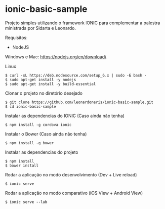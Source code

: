 # ionic-basic-sample
Projeto simples utilizando o framework IONIC para complementar a palestra ministrada por Sidarta e Leonardo.


Requisitos:
- NodeJS

Windows e Mac: https://nodejs.org/en/download/

Linux
```
$ curl -sL https://deb.nodesource.com/setup_6.x | sudo -E bash -
$ sudo apt-get install -y nodejs
$ sudo apt-get install -y build-essential
```


Clonar o projeto no diretório desejado
```
$ git clone https://github.com/leonardoneris/ionic-basic-sample.git
$ cd ionic-basic-sample
```


Instalar as dependencias do IONIC (Caso ainda não tenha)
```
$ npm install -g cordova ionic
```


Instalar o Bower (Caso ainda não tenha)
```
$ npm install -g bower
```


Instalar as dependencias do projeto
```
$ npm install
$ bower install
```


Rodar a aplicação no modo desenvolvimento (Dev + Live reload)
```
$ ionic serve
```


Rodar a aplicação no modo comparativo (iOS View + Android View)
```
$ ionic serve --lab
```
